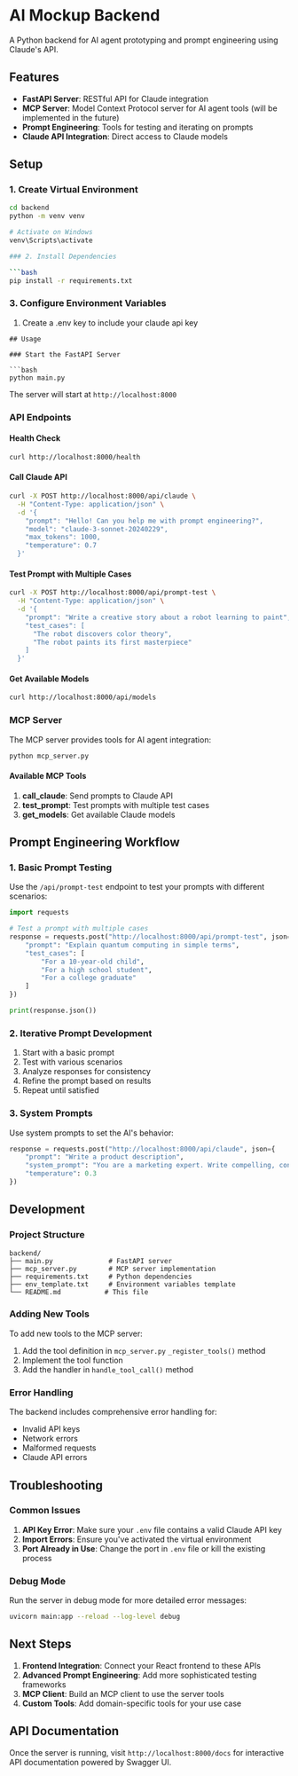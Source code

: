 # AI Mockup Backend

A Python backend for AI agent prototyping and prompt engineering using Claude's API.

## Features

- **FastAPI Server**: RESTful API for Claude integration
- **MCP Server**: Model Context Protocol server for AI agent tools (will be implemented in the future)
- **Prompt Engineering**: Tools for testing and iterating on prompts
- **Claude API Integration**: Direct access to Claude models

## Setup

### 1. Create Virtual Environment

```bash
cd backend
python -m venv venv

# Activate on Windows
venv\Scripts\activate

### 2. Install Dependencies

```bash
pip install -r requirements.txt
```

### 3. Configure Environment Variables

1. Create a .env key to include your claude api key

```
## Usage

### Start the FastAPI Server

```bash
python main.py
```

The server will start at `http://localhost:8000`

### API Endpoints

#### Health Check
```bash
curl http://localhost:8000/health
```

#### Call Claude API
```bash
curl -X POST http://localhost:8000/api/claude \
  -H "Content-Type: application/json" \
  -d '{
    "prompt": "Hello! Can you help me with prompt engineering?",
    "model": "claude-3-sonnet-20240229",
    "max_tokens": 1000,
    "temperature": 0.7
  }'
```

#### Test Prompt with Multiple Cases
```bash
curl -X POST http://localhost:8000/api/prompt-test \
  -H "Content-Type: application/json" \
  -d '{
    "prompt": "Write a creative story about a robot learning to paint",
    "test_cases": [
      "The robot discovers color theory",
      "The robot paints its first masterpiece"
    ]
  }'
```

#### Get Available Models
```bash
curl http://localhost:8000/api/models
```

### MCP Server

The MCP server provides tools for AI agent integration:

```bash
python mcp_server.py
```

#### Available MCP Tools

1. **call_claude**: Send prompts to Claude API
2. **test_prompt**: Test prompts with multiple test cases
3. **get_models**: Get available Claude models

## Prompt Engineering Workflow

### 1. Basic Prompt Testing

Use the `/api/prompt-test` endpoint to test your prompts with different scenarios:

```python
import requests

# Test a prompt with multiple cases
response = requests.post("http://localhost:8000/api/prompt-test", json={
    "prompt": "Explain quantum computing in simple terms",
    "test_cases": [
        "For a 10-year-old child",
        "For a high school student", 
        "For a college graduate"
    ]
})

print(response.json())
```

### 2. Iterative Prompt Development

1. Start with a basic prompt
2. Test with various scenarios
3. Analyze responses for consistency
4. Refine the prompt based on results
5. Repeat until satisfied

### 3. System Prompts

Use system prompts to set the AI's behavior:

```python
response = requests.post("http://localhost:8000/api/claude", json={
    "prompt": "Write a product description",
    "system_prompt": "You are a marketing expert. Write compelling, concise product descriptions that highlight benefits and features.",
    "temperature": 0.3
})
```

## Development

### Project Structure

```
backend/
├── main.py              # FastAPI server
├── mcp_server.py        # MCP server implementation
├── requirements.txt     # Python dependencies
├── env_template.txt     # Environment variables template
└── README.md           # This file
```

### Adding New Tools

To add new tools to the MCP server:

1. Add the tool definition in `mcp_server.py` `_register_tools()` method
2. Implement the tool function
3. Add the handler in `handle_tool_call()` method

### Error Handling

The backend includes comprehensive error handling for:
- Invalid API keys
- Network errors
- Malformed requests
- Claude API errors

## Troubleshooting

### Common Issues

1. **API Key Error**: Make sure your `.env` file contains a valid Claude API key
2. **Import Errors**: Ensure you've activated the virtual environment
3. **Port Already in Use**: Change the port in `.env` file or kill the existing process

### Debug Mode

Run the server in debug mode for more detailed error messages:

```bash
uvicorn main:app --reload --log-level debug
```

## Next Steps

1. **Frontend Integration**: Connect your React frontend to these APIs
2. **Advanced Prompt Engineering**: Add more sophisticated testing frameworks
3. **MCP Client**: Build an MCP client to use the server tools
4. **Custom Tools**: Add domain-specific tools for your use case

## API Documentation

Once the server is running, visit `http://localhost:8000/docs` for interactive API documentation powered by Swagger UI. 